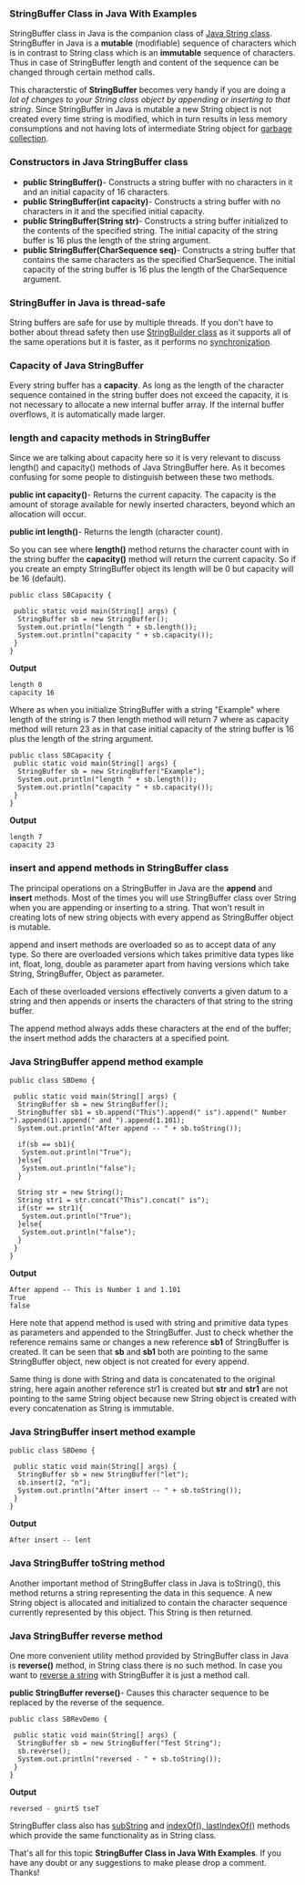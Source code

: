 ### StringBuffer Class in Java With Examples

StringBuffer class in Java is the companion class of [Java String class](https://www.netjstech.com/2016/07/string-in-java.html). StringBuffer in Java is a **mutable** (modifiable) sequence of characters which is in contrast to String class which is an **immutable** sequence of characters. Thus in case of StringBuffer length and content of the sequence can be changed through certain method calls.

This characterstic of **StringBuffer** becomes very handy if you are doing a *lot of changes to your String class object by appending or inserting to that string*. Since StringBuffer in Java is mutable a new String object is not created every time string is modified, which in turn results in less memory consumptions and not having lots of intermediate String object for [garbage collection](https://www.netjstech.com/2017/11/garbage-collection-in-java.html).

### Constructors in Java StringBuffer class

- **public StringBuffer()**- Constructs a string buffer with no characters in it and an initial capacity of 16 characters.
- **public StringBuffer(int capacity)**- Constructs a string buffer with no characters in it and the specified initial capacity.
- **public StringBuffer(String str)**- Constructs a string buffer initialized to the contents of the specified string. The initial capacity of the string buffer is 16 plus the length of the string argument.
- **public StringBuffer(CharSequence seq)**- Constructs a string buffer that contains the same characters as the specified CharSequence. The initial capacity of the string buffer is 16 plus the length of the CharSequence argument.

### StringBuffer in Java is thread-safe

String buffers are safe for use by multiple threads. If you don't have to bother about thread safety then use [StringBuilder class](https://www.netjstech.com/2016/07/stringbuilder-in-java.html) as it supports all of the same operations but it is faster, as it performs no [synchronization](https://www.netjstech.com/2015/06/synchronization-in-java-multithreading-synchronizing-thread.html).

### Capacity of Java StringBuffer

Every string buffer has a **capacity**. As long as the length of the character sequence contained in the string buffer does not exceed the capacity, it is not necessary to allocate a new internal buffer array. If the internal buffer overflows, it is automatically made larger.

### length and capacity methods in StringBuffer

Since we are talking about capacity here so it is very relevant to discuss length() and capacity() methods of Java StringBuffer here. As it becomes confusing for some people to distinguish between these two methods.

**public int capacity()**- Returns the current capacity. The capacity is the amount of storage available for newly inserted characters, beyond which an allocation will occur.

**public int length()**- Returns the length (character count).

So you can see where **length()** method returns the character count with in the string buffer the **capacity()** method will return the current capacity. So if you create an empty StringBuffer object its length will be 0 but capacity will be 16 (default).

```
public class SBCapacity {

 public static void main(String[] args) {
  StringBuffer sb = new StringBuffer();
  System.out.println("length " + sb.length());
  System.out.println("capacity " + sb.capacity());
 }
}
```

**Output**

```
length 0
capacity 16
```

Where as when you initialize StringBuffer with a string "Example" where length of the string is 7 then length method will return 7 where as capacity method will return 23 as in that case initial capacity of the string buffer is 16 plus the length of the string argument.

```
public class SBCapacity {
 public static void main(String[] args) {
  StringBuffer sb = new StringBuffer("Example");
  System.out.println("length " + sb.length());
  System.out.println("capacity " + sb.capacity());
 }
}
```

**Output**

```
length 7
capacity 23
```

### insert and append methods in StringBuffer class

The principal operations on a StringBuffer in Java are the **append** and **insert** methods. Most of the times you will use StringBuffer class over String when you are appending or inserting to a string. That won't result in creating lots of new string objects with every append as StringBuffer object is mutable.

append and insert methods are overloaded so as to accept data of any type. So there are overloaded versions which takes primitive data types like int, float, long, double as parameter apart from having versions which take String, StringBuffer, Object as parameter.

Each of these overloaded versions effectively converts a given datum to a string and then appends or inserts the characters of that string to the string buffer.

The append method always adds these characters at the end of the buffer; the insert method adds the characters at a specified point.

### Java StringBuffer append method example

```
public class SBDemo {

 public static void main(String[] args) {
  StringBuffer sb = new StringBuffer();
  StringBuffer sb1 = sb.append("This").append(" is").append(" Number ").append(1).append(" and ").append(1.101);
  System.out.println("After append -- " + sb.toString());
  
  if(sb == sb1){
   System.out.println("True");
  }else{
   System.out.println("false");
  }

  String str = new String();
  String str1 = str.concat("This").concat(" is");
  if(str == str1){
   System.out.println("True");
  }else{
   System.out.println("false");
  }
 }
}
```

**Output**

```
After append -- This is Number 1 and 1.101
True
false
```

Here note that append method is used with string and primitive data types as parameters and appended to the StringBuffer. Just to check whether the reference remains same or changes a new reference **sb1** of StringBuffer is created. It can be seen that **sb** and **sb1** both are pointing to the same StringBuffer object, new object is not created for every append.

Same thing is done with String and data is concatenated to the original string, here again another reference str1 is created but **str** and **str1** are not pointing to the same String object because new String object is created with every concatenation as String is immutable.

### Java StringBuffer insert method example

```
public class SBDemo {

 public static void main(String[] args) {
  StringBuffer sb = new StringBuffer("let");
  sb.insert(2, "n");
  System.out.println("After insert -- " + sb.toString());
 }
}
```

**Output**

```
After insert -- lent
```

### Java StringBuffer toString method

Another important method of StringBuffer class in Java is toString(), this method returns a string representing the data in this sequence. A new String object is allocated and initialized to contain the character sequence currently represented by this object. This String is then returned.

### Java StringBuffer reverse method

One more convenient utility method provided by StringBuffer class in Java is **reverse()** method, in String class there is no such method. In case you want to [reverse a string](https://www.netjstech.com/2016/05/how-to-reverse-string-in-java.html) with StringBuffer it is just a method call.

**public StringBuffer reverse()**- Causes this character sequence to be replaced by the reverse of the sequence.

```
public class SBRevDemo {

 public static void main(String[] args) {
  StringBuffer sb = new StringBuffer("Test String");
  sb.reverse();
  System.out.println("reversed - " + sb.toString());
 }
}
```

**Output**

```
reversed - gnirtS tseT
```

StringBuffer class also has [subString](https://www.netjstech.com/2016/07/string-charat-and-substring-methods-in-java.html) and [indexOf(), lastIndexOf()](https://www.netjstech.com/2016/07/searching-string-indexof-lastindexof-contains-java.html) methods which provide the same functionality as in String class.

That's all for this topic **StringBuffer Class in Java With Examples**. If you have any doubt or any suggestions to make please drop a comment. Thanks!